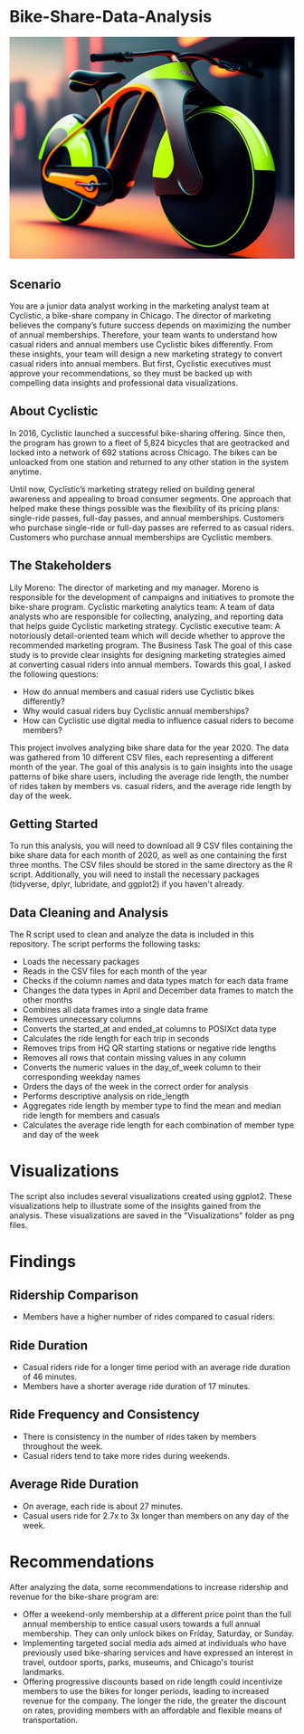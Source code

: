 # Bike-Share-Data-Analysis
![Alt text](https://github.com/NidzaMajstor/Bike-Share-Analysis/blob/main/image.jpg)

## Scenario
You are a junior data analyst working in the marketing analyst team at Cyclistic, a bike-share company in Chicago. The director of marketing believes the company’s future success depends on maximizing the number of annual memberships. Therefore, your team wants to understand how casual riders and annual members use Cyclistic bikes differently. From these insights, your team will design a new marketing strategy to convert casual riders into annual members. But first, Cyclistic executives must approve your recommendations, so they must be backed up with compelling data insights and professional data visualizations.

## About Cyclistic
In 2016, Cyclistic launched a successful bike-sharing offering. Since then, the program has grown to a fleet of 5,824 bicycles that are geotracked and locked into a network of 692 stations across Chicago. The bikes can be unloacked from one station and returned to any other station in the system anytime.

Until now, Cyclistic’s marketing strategy relied on building general awareness and appealing to broad consumer segments. One approach that helped make these things possible was the flexibility of its pricing plans: single-ride passes, full-day passes, and annual memberships. Customers who purchase single-ride or full-day passes are referred to as casual riders. Customers who purchase annual memberships are Cyclistic members.

## The Stakeholders
Lily Moreno: The director of marketing and my manager. Moreno is responsible for the development of campaigns and initiatives to promote the bike-share program.
Cyclistic marketing analytics team: A team of data analysts who are responsible for collecting, analyzing, and reporting data that helps guide Cyclistic marketing strategy.
Cyclistic executive team: A notoriously detail-oriented team which will decide whether to approve the recommended marketing program.
The Business Task
The goal of this case study is to provide clear insights for designing marketing strategies aimed at converting casual riders into annual members. Towards this goal, I asked the following questions:

* How do annual members and casual riders use Cyclistic bikes differently?
* Why would casual riders buy Cyclistic annual memberships?
* How can Cyclistic use digital media to influence casual riders to become members?


This project involves analyzing bike share data for the year 2020. The data was gathered from 10 different CSV files, each representing a different month of the year. The goal of this analysis is to gain insights into the usage patterns of bike share users, including the average ride length, the number of rides taken by members vs. casual riders, and the average ride length by day of the week.

## Getting Started
To run this analysis, you will need to download all 9 CSV files containing the bike share data for each month of 2020, as well as one containing the first three months. The CSV files should be stored in the same directory as the R script. Additionally, you will need to install the necessary packages (tidyverse, dplyr, lubridate, and ggplot2) if you haven't already.

## Data Cleaning and Analysis
The R script used to clean and analyze the data is included in this repository. The script performs the following tasks:

* Loads the necessary packages
* Reads in the CSV files for each month of the year
* Checks if the column names and data types match for each data frame
* Changes the data types in April and December data frames to match the other months
* Combines all data frames into a single data frame
* Removes unnecessary columns
* Converts the started_at and ended_at columns to POSIXct data type
* Calculates the ride length for each trip in seconds
* Removes trips from HQ QR starting stations or negative ride lengths
* Removes all rows that contain missing values in any column
* Converts the numeric values in the day_of_week column to their corresponding weekday names
* Orders the days of the week in the correct order for analysis
* Performs descriptive analysis on ride_length
* Aggregates ride length by member type to find the mean and median ride length for members and casuals
* Calculates the average ride length for each combination of member type and day of the week

# Visualizations
The script also includes several visualizations created using ggplot2. These visualizations help to illustrate some of the insights gained from the analysis. 
These visualizations are saved in the "Visualizations" folder as png files.

# Findings
## Ridership Comparison
* Members have a higher number of rides compared to casual riders.
## Ride Duration
* Casual riders ride for a longer time period with an average ride duration of 46 minutes.
* Members have a shorter average ride duration of 17 minutes.
## Ride Frequency and Consistency
* There is consistency in the number of rides taken by members throughout the week.
* Casual riders tend to take more rides during weekends.
## Average Ride Duration
* On average, each ride is about 27 minutes.
* Casual users ride for 2.7x to 3x longer than members on any day of the week.

# Recommendations

After analyzing the data, some recommendations to increase ridership and revenue for the bike-share program are:

* Offer a weekend-only membership at a different price point than the full annual membership to entice casual users towards a full annual membership. They can only unlock bikes on Friday, Saturday, or Sunday.
* Implementing targeted social media ads aimed at individuals who have previously used bike-sharing services and have expressed an interest in travel, outdoor sports, parks, museums, and Chicago's tourist landmarks.
* Offering progressive discounts based on ride length could incentivize members to use the bikes for longer periods, leading to increased revenue for the company. The longer the ride, the greater the discount on rates, providing members with an affordable and flexible means of transportation.
